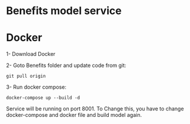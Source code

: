 # Benefits model service

# Docker 
1- Download Docker

2- Goto Benefits folder and update code from git:

    git pull origin

3- Run docker compose:

    docker-compose up --build -d

Service will be running on port 8001.
To Change this, you have to change docker-compose 
and docker file and build model again.



